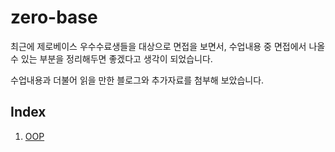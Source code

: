 # zero-base
  최근에 제로베이스 우수수료생들을 대상으로 면접을 보면서, 수업내용 중 면접에서 나올 수 있는 부분을 정리해두면 좋겠다고 생각이 되었습니다.

수업내용과 더불어 읽을 만한 블로그와 추가자료를 첨부해 보았습니다.

## Index
1. [OOP](OOP/README.md)
